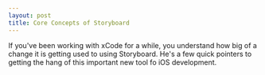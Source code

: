 ```yaml
---
layout: post
title: Core Concepts of Storyboard
---
```


If you've been working with xCode for a while, you understand how big of a change it is getting used to using Storyboard. He's a few quick pointers to getting the hang of this important new tool fo iOS development.
